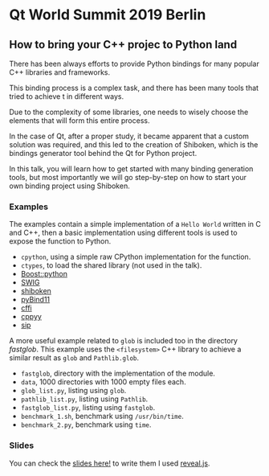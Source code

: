 # Qt World Summit 2019 Berlin
## How to bring your C++ projec to Python land

There has been always efforts to provide Python bindings for many popular C++
libraries and frameworks.

This binding process is a complex task, and there has been many tools that tried to
achieve t in different ways.

Due to the complexity of some libraries, one needs to wisely choose the elements
that will form this entire process.

In the case of Qt, after a proper study, it became apparent that a custom solution
was required, and this led to the creation of Shiboken, which is the bindings
generator tool behind the Qt for Python project.

In this talk, you will learn how to get started with many binding generation tools,
but most importantly we will go step-by-step on how to start your own binding
project using Shiboken.

### Examples

The examples contain a simple implementation of a `Hello World`
written in C and C++, then a basic implementation using different tools
is used to expose the function to Python.

* `cpython`, using a simple raw CPython implementation for the function.
* `ctypes`, to load the shared library (not used in the talk).
* [Boost::python](https://www.boost.org/doc/libs/1_61_0/libs/python/doc/html/index.html)
* [SWIG](http://www.swig.org/)
* [shiboken](https://doc.qt.io/qtforpython/shiboken2/)
* [pyBind11](https://pybind11.readthedocs.io)
* [cffi](https://cffi.readthedocs.io">cffi.readthedocs.io)
* [cppyy](https://cppyy.readthedocs.io)
* [sip](https://riverbankcomputing.com/software/sip)

A more useful example related to `glob` is included too in the directory
*fastglob*. This example uses the `<filesystem>` C++ library to achieve
a similar result as `glob` and `Pathlib.glob`.

* `fastglob`, directory with the implementation of the module.
* `data`, 1000 directories with 1000 empty files each.
* `glob_list.py`, listing using `glob`.
* `pathlib_list.py`, listing using `Pathlib`.
* `fastglob_list.py`, listing using `fastglob`.
* `benchmark_1.sh`, benchmark using `/usr/bin/time`.
* `benchmark_2.py`, benchmark using `time`.

### Slides

You can check the [slides here!](https://maureira.xyz/talks/qt/qtws2019_cpp)
to write them I used [reveal.js](https://github.com/hakimel/reveal.js/).

